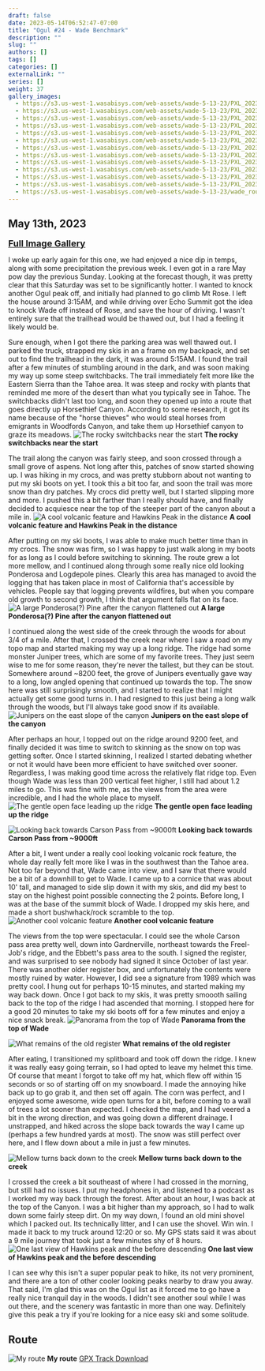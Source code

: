 ```yaml
---
draft: false
date: 2023-05-14T06:52:47-07:00
title: "Ogul #24 - Wade Benchmark"
description: ""
slug: ""
authors: []
tags: []
categories: []
externalLink: ""
series: []
weight: 37
gallery_images:
  - https://s3.us-west-1.wasabisys.com/web-assets/wade-5-13-23/PXL_20230513_122530815.jpg
  - https://s3.us-west-1.wasabisys.com/web-assets/wade-5-13-23/PXL_20230513_162111404.PANO.jpg
  - https://s3.us-west-1.wasabisys.com/web-assets/wade-5-13-23/PXL_20230513_162613543.jpg
  - https://s3.us-west-1.wasabisys.com/web-assets/wade-5-13-23/PXL_20230513_162633988.MP.jpg
  - https://s3.us-west-1.wasabisys.com/web-assets/wade-5-13-23/PXL_20230513_163049456.jpg
  - https://s3.us-west-1.wasabisys.com/web-assets/wade-5-13-23/PXL_20230513_173957424.jpg
  - https://s3.us-west-1.wasabisys.com/web-assets/wade-5-13-23/PXL_20230513_174931176.jpg
  - https://s3.us-west-1.wasabisys.com/web-assets/wade-5-13-23/PXL_20230513_184006160.jpg
  - https://s3.us-west-1.wasabisys.com/web-assets/wade-5-13-23/PXL_20230513_191646461.MP.jpg
  - https://s3.us-west-1.wasabisys.com/web-assets/wade-5-13-23/PXL_20230513_191650885.jpg
  - https://s3.us-west-1.wasabisys.com/web-assets/wade-5-13-23/PXL_20230513_192422325.jpg
  - https://s3.us-west-1.wasabisys.com/web-assets/wade-5-13-23/PXL_20230513_192423354.jpg
  - https://s3.us-west-1.wasabisys.com/web-assets/wade-5-13-23/wade_route.jpg
---
```

##  May 13th, 2023

<a href="../galleries/wade-benchmark-gallery/"><font size="4"><b>Full Image Gallery</b></font></a>

I woke up early again for this one, we had enjoyed a nice dip in temps, along with some precipitation the previous week. I even got in a rare May pow day the previous Sunday. Looking at the forecast though, it was pretty clear that this Saturday was set to be significantly hotter. I wanted to knock another Ogul peak off, and initially had planned to go climb Mt Rose. I left the house around 3:15AM, and while driving over Echo Summit got the idea to knock Wade off instead of Rose, and save the hour of driving. I wasn't entirely sure that the trailhead would be thawed out, but I had a feeling it likely would be.

Sure enough, when I got there the parking area was well thawed out. I parked the truck, strapped my skis in an a frame on my backpack, and set out to find the trailhead in the dark, it was around 5:15AM. I found the trail after a few minutes of stumbling around in the dark, and was soon making my way up some steep switchbacks. The trail immediately felt more like the Eastern Sierra than the Tahoe area. It was steep and rocky with plants that reminded me more of the desert than what you typically see in Tahoe. The switchbacks didn't last too long, and soon they opened up into a route that goes directly up Horsethief Canyon. According to some research, it got its name because of the "horse thieves" who would steal horses from emigrants in Woodfords Canyon, and take them up Horsethief canyon to graze its meadows. 
![The rocky switchbacks near the start](https://s3.us-west-1.wasabisys.com/web-assets/wade-5-13-23/PXL_20230513_122530815.jpg?classes=shadow)
**The rocky switchbacks near the start**

The trail along the canyon was fairly steep, and soon crossed through a small grove of aspens. Not long after this, patches of snow started showing up. I was hiking in my crocs, and was pretty stubborn about not wanting to put my ski boots on yet. I took this a bit too far, and soon the trail was more snow than dry patches. My crocs did pretty well, but I started slipping more and more. I pushed this a bit farther than I really should have, and finally decided to acquiesce near the top of the steeper part of the canyon about a mile in.
![A cool volcanic feature and Hawkins Peak in the distance](https://s3.us-west-1.wasabisys.com/web-assets/wade-5-13-23/PXL_20230513_131306131.jpg?classes=shadow)
**A cool volcanic feature and Hawkins Peak in the distance**

After putting on my ski boots, I was able to make much better time than in my crocs. The snow was firm, so I was happy to just walk along in my boots for as long as I could before switching to skinning. The route grew a lot more mellow, and I continued along through some really nice old looking Ponderosa and Logdepole pines. Clearly this area has managed to avoid the logging that has taken place in most of California that's accessible by vehicles. People say that logging prevents wildfires, but when you compare old growth to second growth, I think that argument falls flat on its face. 
![A large Ponderosa(?) Pine after the canyon flattened out](https://s3.us-west-1.wasabisys.com/web-assets/wade-5-13-23/PXL_20230513_134459877.jpg?classes=shadow)
**A large Ponderosa(?) Pine after the canyon flattened out**

I continued along the west side of the creek through the woods for about 3/4 of a mile. After that, I crossed the creek near where I saw a road on my topo map and started making my way up a long ridge. The ridge had some monster Juniper trees, which are some of my favorite trees. They just seem wise to me for some reason, they're never the tallest, but they can be stout. Somewhere around ~8200 feet, the grove of Junipers eventually gave way to a long, low angled opening that continued up towards the top. The snow here was still surprisingly smooth, and I started to realize that I might actually get some good turns in. I had resigned to this just being a long walk through the woods, but I'll always take good snow if its available.
![Junipers on the east slope of the canyon](https://s3.us-west-1.wasabisys.com/web-assets/wade-5-13-23/PXL_20230513_140349374.jpg?classes=shadow)
**Junipers on the east slope of the canyon**

After perhaps an hour, I topped out on the ridge around 9200 feet, and finally decided it was time to switch to skinning as the snow on top was getting softer. Once I started skinning, I realized I started debating whether or not it would have been more efficient to have switched over sooner. Regardless, I was making good time across the relatively flat ridge top. Even though Wade was less than 200 vertical feet higher, I still had about 1.2 miles to go. This was fine with me, as the views from the area were incredible, and I had the whole place to myself. 
![The gentle open face leading up the ridge](https://s3.us-west-1.wasabisys.com/web-assets/wade-5-13-23/PXL_20230513_144011629.jpg?classes=shadow)
**The gentle open face leading up the ridge**

![Looking back towards Carson Pass from ~9000ft](https://s3.us-west-1.wasabisys.com/web-assets/wade-5-13-23/PXL_20230513_152653397.jpg?classes=shadow)
**Looking back towards Carson Pass from ~9000ft**

After a bit, I went under a really cool looking volcanic rock feature, the whole day really felt more like I was in the southwest than the Tahoe area. Not too far beyond that, Wade came into view, and I saw that there would be a bit of a downhill to get to Wade. I came up to a cornice that was about 10' tall, and managed to side slip down it with my skis, and did my best to stay on the highest point possible connecting the 2 points. Before long, I was at the base of the summit block of Wade. I dropped my skis here, and made a short bushwhack/rock scramble to the top.
![Another cool volcanic feature](https://s3.us-west-1.wasabisys.com/web-assets/wade-5-13-23/PXL_20230513_153822384.jpg?classes=shadow)
**Another cool volcanic feature**

The views from the top were spectacular. I could see the whole Carson pass area pretty well, down into Gardnerville, northeast towards the Freel-Job's ridge, and the Ebbett's pass area to the south. I signed the register, and was surprised to see nobody had signed it since October of last year. There was another older register box, and unfortunately the contents were mostly ruined by water. However, I did see a signature from 1989 which was pretty cool. I hung out for perhaps 10-15 minutes, and started making my way back down. Once I got back to my skis, it was pretty smoooth sailing back to the top of the ridge I had ascended that morning. I stopped here for a good 20 minutes to take my ski boots off for a few minutes and enjoy a nice snack break. 
![Panorama from the top of Wade](https://s3.us-west-1.wasabisys.com/web-assets/wade-5-13-23/PXL_20230513_162111404.PANO.jpg?classes=shadow)
**Panorama from the top of Wade**

![What remains of the old register](https://s3.us-west-1.wasabisys.com/web-assets/wade-5-13-23/PXL_20230513_162613543.jpg?classes=shadow)
**What remains of the old register**


After eating, I transitioned my splitboard and took off down the ridge. I knew it was really easy going terrain, so I had opted to leave  my helmet this time. Of course that meant I forgot to take off my hat, which flew off within 15 seconds or so of starting off on my snowboard. I made the annoying hike back up to go grab it, and then set off again. The corn was perfect, and I enjoyed some awesome, wide open turns for a bit, before coming to a wall of trees a lot sooner than expected. I checked the map, and I had veered a bit in the wrong direction, and was going down a different drainage. I unstrapped, and hiked across the slope back towards the way I came up (perhaps a few hundred yards at most). The snow was still perfect over here, and I flew down about a mile in just a few minutes. 

![Mellow turns back down to the creek](https://s3.us-west-1.wasabisys.com/web-assets/wade-5-13-23/PXL_20230513_174931176.jpg?classes=shadow)
**Mellow turns back down to the creek**

I crossed the creek a bit southeast of where I had crossed in the morning, but still had no issues. I put my headphones in, and listened to a podcast as I worked my way back through the forest. After about an hour, I was back at the top of the Canyon. I was a bit higher than my approach, so I had to walk down some fairly steep dirt. On my way down, I found an old mini shovel which I packed out. Its technically litter, and I can use the shovel. Win win. I made it back to my truck around 12:20 or so. My GPS stats said it was about a 9 mile journey that took just a few minutes shy of 8 hours. 
![One last view of Hawkins peak and the before descending](https://s3.us-west-1.wasabisys.com/web-assets/wade-5-13-23/PXL_20230513_184006160.jpg?classes=shadow)
**One last view of Hawkins peak and the before descending**


I can see why this isn't a super popular peak to hike, its not very prominent, and there are a ton of other cooler looking peaks nearby to draw you away. That said, I'm glad this was on the Ogul list as it forced me to go have a really nice tranquil day in the woods. I didn't see another soul while I was out there, and the scenery was fantastic in more than one way. Definitely give this peak a try if you're looking for a nice easy ski and some solitude. 

## Route
![My route](https://s3.us-west-1.wasabisys.com/web-assets/wade-5-13-23/wade_route.jpg?classes=shadow)
**My route**
[GPX Track Download](https://s3.us-west-1.wasabisys.com/web-assets/wade-5-13-23/wade0513.gpx)
